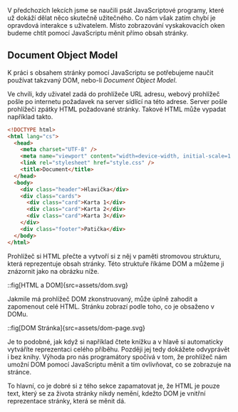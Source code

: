 V předchozích lekcích jsme se naučili psát JavaScriptové programy, které už dokáží dělat něco skutečně užitečného. Co nám však zatím chybí je opravdová interakce s uživatelem. Místo zobrazování vyskakovacích oken budeme chtít pomocí JavaScriptu měnit přímo obsah stránky.

## Document Object Model

K práci s obsahem stránky pomocí JavaScriptu se potřebujeme naučit používat takzvaný DOM, nebo-li _Document Object Model_.

Ve chvíli, kdy uživatel zadá do prohlížeče URL adresu, webový prohlížeč pošle po internetu požadavek na server sídlící na této adrese. Server pošle prohlížeči zpátky HTML požadované stránky. Takové HTML může vypadat například takto.

```html
<!DOCTYPE html>
<html lang="cs">
  <head>
    <meta charset="UTF-8" />
    <meta name="viewport" content="width=device-width, initial-scale=1.0" />
    <link rel="stylesheet" href="style.css" />
    <title>Document</title>
  </head>
  <body>
    <div class="header">Hlavička</div>
    <div class="cards">
      <div class="card">Karta 1</div>
      <div class="card">Karta 2</div>
      <div class="card">Karta 3</div>
    </div>
    <div class="footer">Patička</div>
  </body>
</html>
```

Prohlížeč si HTML přečte a vytvoří si z něj v paměti stromovou strukturu, která reprezentuje obsah stránky. Této struktuře říkáme DOM a můžeme ji znázornit jako na obrázku níže.

::fig[HTML a DOM]{src=assets/dom.svg}

Jakmile má prohlížeč DOM zkonstruovaný, může úplně zahodit a zapomenout celé HTML. Stránku zobrazí podle toho, co je obsaženo v DOMu.

::fig[DOM Stránka]{src=assets/dom-page.svg}

Je to podobné, jak když si například čtete knížku a v hlavě si automaticky vytváříte reprezentaci celého příběhu. Později jej tedy dokážete odvyprávět i bez knihy. Výhoda pro nás programátory spočívá v tom, že prohlížeč nám umožní DOM pomocí JavaScriptu měnit a tím ovlivňovat, co se zobrazuje na stránce.

To hlavní, co je dobré si z tého sekce zapamatovat je, že HTML je pouze text, který se za života stránky nikdy nemění, kdežto DOM je vnitřní reprezentace stránky, která se měnit dá.
